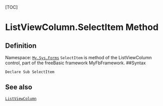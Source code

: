[TOC]
# ListViewColumn.SelectItem Method

## Definition
Namespace: [`My.Sys.Forms`](My.Sys.Forms.md)
`SelectItem` is method of the ListViewColumn control, part of the freeBasic framework MyFbFramework.
##Syntax
```freeBasic
Declare Sub SelectItem
```

## See also
[`ListViewColumn`](ListViewColumn.md)
